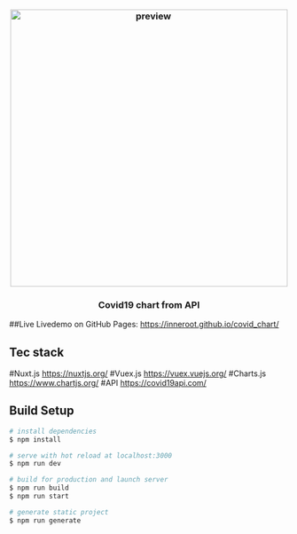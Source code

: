 <h3 align="center">
    <img src="https://user-images.githubusercontent.com/30767528/81419142-155b4100-914e-11ea-913b-cb9f0cccd4e2.png" width="500" alt="preview">
</h3>

<h3 align="center">
    Covid19 chart from API
</h3>

##Live
Livedemo on GitHub Pages:
https://inneroot.github.io/covid_chart/

## Tec stack
#Nuxt.js
https://nuxtjs.org/
#Vuex.js
https://vuex.vuejs.org/
#Charts.js
https://www.chartjs.org/
#API
https://covid19api.com/

## Build Setup

```bash
# install dependencies
$ npm install

# serve with hot reload at localhost:3000
$ npm run dev

# build for production and launch server
$ npm run build
$ npm run start

# generate static project
$ npm run generate
```
